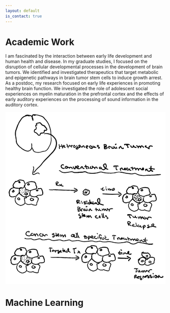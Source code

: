 ```yaml
---
layout: default
is_contact: true
---
```


# Academic Work

I am fascinated by the interaction between early life development and human health and disease. In my graduate studies, I focused on the disruption of cellular developmental processes in the development of brain tumors. We identified and investigated therapeutics that target metabolic and epigenetic pathways in brain tumor stem cells to induce growth arrest. As a postdoc, my research focused on early life experiences in promoting healthy brain function. We investigated the role of adolescent social experiences on myelin maturation in the prefrontal cortex and the effects of early auditory experiences on the processing of sound information in the auditory cortex.

<img class="bcsc-picture" src="bcsc.jpg">

# Machine Learning



